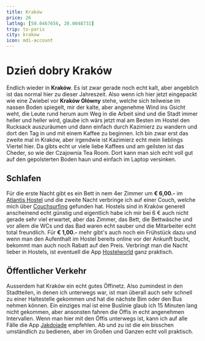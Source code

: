 ```yaml
---
title: Kraków
price: 26
latlng: [50.0467656, 20.0048731]
trip: to-paris
city: krakow
icon: mdi-account
---
```


# Dzień dobry Kraków

Endlich wieder in **Kraków**. Es ist zwar gerade noch echt kalt, aber angeblich ist das normal hier zu dieser Jahreszeit. Also wenn ich hier jetzt eingepackt wie eine Zwiebel vor **Kraków Główny** stehe, welche sich teilweise im nassen Boden spiegelt, mir der kalte, aber angenehme Wind ins Gsicht weht, die Leute rund herum aum Weg in die Arbeit sind und die Stadt immer heller und heller wird, glaube ich wärs jetzt mal am Besten im Hostel den Rucksack auszuräumen und dann einfach durch Kazimierz zu wandern und dort den Tag in und mit einem Kaffee zu beginnen. Ich bin zwar erst das zweite mal in Kraków, aber irgendwie ist Kazimierz echt mein lieblings Viertel hier. Da gibts echt ur viele liebe Kaffees und am geilsten ist das Cheder, so wie der Czajownia Tea Room. Dort kann man sich echt voll gut auf den gepolsterten Boden haun und einfach im Laptop versinken.

<AnImage src="krakow/krakow-glowny.jpg" />

## Schlafen

Für die erste Nacht gibt es ein Bett in nem 4er Zimmer um **€ 6,00.-** im <a href="https://www.atlantishostel.pl/" target="_blank">Atlantis Hostel</a> und die zweite Nacht verbringe ich auf einer Couch, welche mich über <a href="https://www.couchsurfing.com/" target="_blank">Couchsurfing</a> gefunden hat. Hostels sind in Kraków generell anscheinend echt günstig und eigentlich habe ich mir bei 6 € auch nicht gerade sehr viel erwartet, aber das Zimmer, das Bett, die Bettwäsche und vor allem die WCs und das Bad waren echt sauber und die Mitarbeiter echt total freundlich. Für **€ 1,00.-** mehr gibt's auch noch ein Frühstück dazu und wenn man den Aufenthalt im Hostel bereits online vor der Ankunft bucht, bekommt man auch noch Rabatt auf den Preis. Verbringt man die Nacht lieber in Hostels, ist eventuell die App <a href="https://play.google.com/store/apps/details?id=com.hostelworld.app" target="_blank">Hostelworld</a> ganz praktisch.

## Öffentlicher Verkehr

Ausserdem hat Kraków ein echt gutes Öffinetz. Also zumindest in den Stadtteilen, in denen ich unterwegs war, ist man überall auch sehr schnell zu einer Haltestelle gekommen und hat die nächste Bim oder den Bus nehmen können. Ein einziges mal ist eine Buslinie glaub ich 15 Minuten lang nicht gekommen, aber ansonsten fahren die Öffis in echt angenehmen Intervallen. Wenn man hier mit den Öffis unterwegs ist, kann ich auf alle Fälle die App <a href="https://play.google.com/store/apps/details?id=com.citynav.jakdojade.pl.android" target="_blank">Jakdojade</a> empfehlen. Ab und zu ist die ein bisschen umständlich zu bedienen, aber im Großen und Ganzen echt voll praktisch.